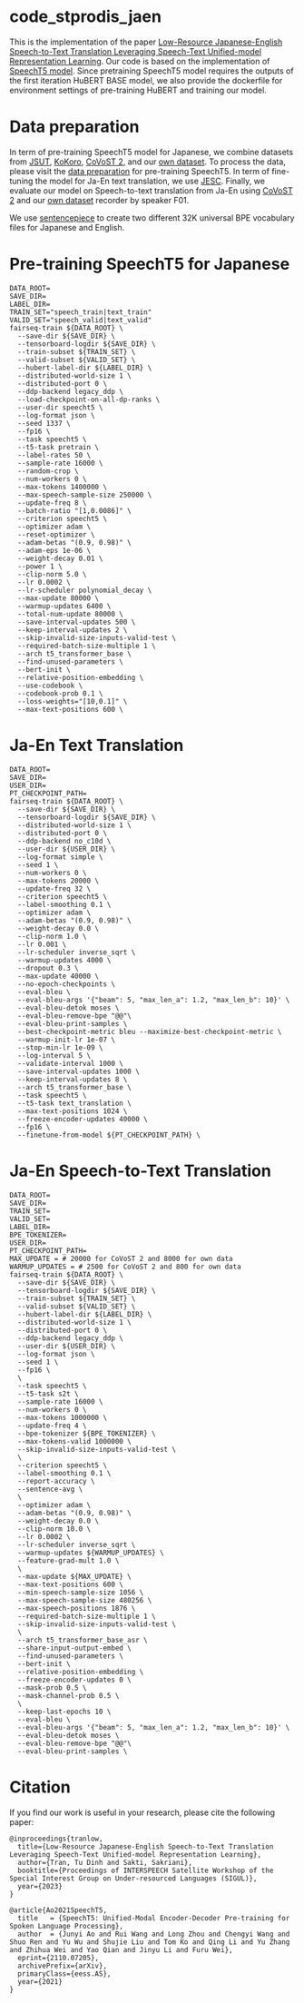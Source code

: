 # code_stprodis_jaen

This is the implementation of the paper [Low-Resource Japanese-English Speech-to-Text Translation Leveraging Speech-Text Unified-model Representation Learning](https://sigul-2023.ilc.cnr.it/wp-content/uploads/2023/08/29_Paper.pdf). Our code is based on the implementation of [SpeechT5 model](https://github.com/microsoft/SpeechT5/tree/main/SpeechT5). Since pretraining SpeechT5 model requires the outputs of the first iteration HuBERT BASE model, we also provide the dockerfile for environment settings of pre-training HuBERT and training our model.
# Data preparation
In term of pre-training SpeechT5 model for Japanese, we combine datasets from [JSUT](https://sites.google.com/site/shinnosuketakamichi/publication/jsut), [KoKoro](https://github.com/kaiidams/Kokoro-Speech-Dataset), [CoVoST 2](https://github.com/facebookresearch/covost), and our [own dataset](https://github.com/ha3ci-lab/data_stprodis_jaen). To process the data, please visit the [data preparation](https://github.com/microsoft/SpeechT5/tree/main/SpeechT5#speech-data-and-s2t-data) for pre-training SpeechT5.
In term of fine-tuning the model for Ja-En text translation, we use [JESC](https://nlp.stanford.edu/projects/jesc/index_ja.html).
Finally, we evaluate our model on Speech-to-text translation from Ja-En using [CoVoST 2](https://github.com/facebookresearch/covost) and our [own dataset](https://github.com/ha3ci-lab/data_stprodis_jaen) recorder by speaker F01.

We use [sentencepiece](https://github.com/google/sentencepiece) to create two different 32K universal BPE vocabulary files for Japanese and English.
# Pre-training SpeechT5 for Japanese
```
DATA_ROOT=
SAVE_DIR=
LABEL_DIR=
TRAIN_SET="speech_train|text_train"
VALID_SET="speech_valid|text_valid"
fairseq-train ${DATA_ROOT} \
  --save-dir ${SAVE_DIR} \
  --tensorboard-logdir ${SAVE_DIR} \
  --train-subset ${TRAIN_SET} \
  --valid-subset ${VALID_SET} \
  --hubert-label-dir ${LABEL_DIR} \
  --distributed-world-size 1 \
  --distributed-port 0 \
  --ddp-backend legacy_ddp \
  --load-checkpoint-on-all-dp-ranks \
  --user-dir speecht5 \
  --log-format json \
  --seed 1337 \
  --fp16 \
  --task speecht5 \
  --t5-task pretrain \
  --label-rates 50 \
  --sample-rate 16000 \
  --random-crop \
  --num-workers 0 \
  --max-tokens 1400000 \
  --max-speech-sample-size 250000 \
  --update-freq 8 \
  --batch-ratio "[1,0.0086]" \
  --criterion speecht5 \
  --optimizer adam \
  --reset-optimizer \
  --adam-betas "(0.9, 0.98)" \
  --adam-eps 1e-06 \
  --weight-decay 0.01 \
  --power 1 \
  --clip-norm 5.0 \
  --lr 0.0002 \
  --lr-scheduler polynomial_decay \
  --max-update 80000 \
  --warmup-updates 6400 \
  --total-num-update 80000 \
  --save-interval-updates 500 \
  --keep-interval-updates 2 \
  --skip-invalid-size-inputs-valid-test \
  --required-batch-size-multiple 1 \
  --arch t5_transformer_base \
  --find-unused-parameters \
  --bert-init \
  --relative-position-embedding \
  --use-codebook \
  --codebook-prob 0.1 \
  --loss-weights="[10,0.1]" \
  --max-text-positions 600 \
```
# Ja-En Text Translation
```
DATA_ROOT=
SAVE_DIR=
USER_DIR=
PT_CHECKPOINT_PATH=
fairseq-train ${DATA_ROOT} \
  --save-dir ${SAVE_DIR} \
  --tensorboard-logdir ${SAVE_DIR} \
  --distributed-world-size 1 \
  --distributed-port 0 \
  --ddp-backend no_c10d \
  --user-dir ${USER_DIR} \
  --log-format simple \
  --seed 1 \
  --num-workers 0 \
  --max-tokens 20000 \
  --update-freq 32 \
  --criterion speecht5 \
  --label-smoothing 0.1 \
  --optimizer adam \
  --adam-betas "(0.9, 0.98)" \
  --weight-decay 0.0 \
  --clip-norm 1.0 \
  --lr 0.001 \
  --lr-scheduler inverse_sqrt \
  --warmup-updates 4000 \
  --dropout 0.3 \
  --max-update 40000 \
  --no-epoch-checkpoints \
  --eval-bleu \
  --eval-bleu-args '{"beam": 5, "max_len_a": 1.2, "max_len_b": 10}' \
  --eval-bleu-detok moses \
  --eval-bleu-remove-bpe "@@"\
  --eval-bleu-print-samples \
  --best-checkpoint-metric bleu --maximize-best-checkpoint-metric \
  --warmup-init-lr 1e-07 \
  --stop-min-lr 1e-09 \
  --log-interval 5 \
  --validate-interval 1000 \
  --save-interval-updates 1000 \
  --keep-interval-updates 8 \
  --arch t5_transformer_base \
  --task speecht5 \
  --t5-task text_translation \
  --max-text-positions 1024 \
  --freeze-encoder-updates 40000 \
  --fp16 \
  --finetune-from-model ${PT_CHECKPOINT_PATH} \
```
# Ja-En Speech-to-Text Translation
```
DATA_ROOT=
SAVE_DIR=
TRAIN_SET=
VALID_SET=
LABEL_DIR=
BPE_TOKENIZER=
USER_DIR=
PT_CHECKPOINT_PATH=
MAX_UPDATE = # 20000 for CoVoST 2 and 8000 for own data
WARMUP_UPDATES = # 2500 for CoVoST 2 and 800 for own data
fairseq-train ${DATA_ROOT} \
  --save-dir ${SAVE_DIR} \
  --tensorboard-logdir ${SAVE_DIR} \
  --train-subset ${TRAIN_SET} \
  --valid-subset ${VALID_SET} \
  --hubert-label-dir ${LABEL_DIR} \
  --distributed-world-size 1 \
  --distributed-port 0 \
  --ddp-backend legacy_ddp \
  --user-dir ${USER_DIR} \
  --log-format json \
  --seed 1 \
  --fp16 \
  \
  --task speecht5 \
  --t5-task s2t \
  --sample-rate 16000 \
  --num-workers 0 \
  --max-tokens 1000000 \
  --update-freq 4 \
  --bpe-tokenizer ${BPE_TOKENIZER} \
  --max-tokens-valid 1000000 \
  --skip-invalid-size-inputs-valid-test \
  \
  --criterion speecht5 \
  --label-smoothing 0.1 \
  --report-accuracy \
  --sentence-avg \
  \
  --optimizer adam \
  --adam-betas "(0.9, 0.98)" \
  --weight-decay 0.0 \
  --clip-norm 10.0 \
  --lr 0.0002 \
  --lr-scheduler inverse_sqrt \
  --warmup-updates ${WARMUP_UPDATES} \
  --feature-grad-mult 1.0 \
  \
  --max-update ${MAX_UPDATE} \
  --max-text-positions 600 \
  --min-speech-sample-size 1056 \
  --max-speech-sample-size 480256 \
  --max-speech-positions 1876 \
  --required-batch-size-multiple 1 \
  --skip-invalid-size-inputs-valid-test \
  \
  --arch t5_transformer_base_asr \
  --share-input-output-embed \
  --find-unused-parameters \
  --bert-init \
  --relative-position-embedding \
  --freeze-encoder-updates 0 \
  --mask-prob 0.5 \
  --mask-channel-prob 0.5 \
  \
  --keep-last-epochs 10 \
  --eval-bleu \
  --eval-bleu-args '{"beam": 5, "max_len_a": 1.2, "max_len_b": 10}' \
  --eval-bleu-detok moses \
  --eval-bleu-remove-bpe "@@"\
  --eval-bleu-print-samples \
```
# Citation
If you find our work is useful in your research, please cite the following paper:
```
@inproceedings{tranlow,
  title={Low-Resource Japanese-English Speech-to-Text Translation Leveraging Speech-Text Unified-model Representation Learning},
  author={Tran, Tu Dinh and Sakti, Sakriani},
  booktitle={Proceedings of INTERSPEECH Satellite Workshop of the Special Interest Group on Under-resourced Languages (SIGUL)},
  year={2023}
}
```
```
@article{Ao2021SpeechT5,
  title   = {SpeechT5: Unified-Modal Encoder-Decoder Pre-training for Spoken Language Processing},
  author  = {Junyi Ao and Rui Wang and Long Zhou and Chengyi Wang and Shuo Ren and Yu Wu and Shujie Liu and Tom Ko and Qing Li and Yu Zhang and Zhihua Wei and Yao Qian and Jinyu Li and Furu Wei},
  eprint={2110.07205},
  archivePrefix={arXiv},
  primaryClass={eess.AS},
  year={2021}
}
```
